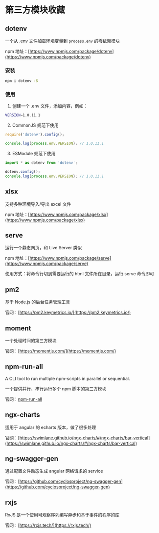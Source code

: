 # 第三方模块收藏

## dotenv

一个从 .env 文件加载环境变量到 `process.env` 的零依赖模块

npm 地址：[https://www.npmjs.com/package/dotenv](https://www.npmjs.com/package/dotenv)

### 安装

```sh
npm i dotenv -S
```

### 使用

1. 创建一个 .env 文件，添加内容，例如：

```sh
VERSION=1.0.11.1
```

2. CommonJS 规范下使用

```js
require('dotenv').config();

console.log(process.env.VERSION); // 1.0.11.1
```

3. ESModule 规范下使用

```js
import * as dotenv from 'dotenv';

dotenv.config();
console.log(process.env.VERSION); // 1.0.11.1
```

## xlsx

支持多种环境导入/导出 excel 文件

npm 地址：[https://www.npmjs.com/package/xlsx](https://www.npmjs.com/package/xlsx)

## serve

运行一个静态网页，和 Live Server 类似

npm 地址：[https://www.npmjs.com/package/serve](https://www.npmjs.com/package/serve)

使用方式：将命令行切到需要运行的 html 文件所在目录，运行 serve 命令即可

## pm2

基于 Node.js 的后台任务管理工具

官网：[https://pm2.keymetrics.io/](https://pm2.keymetrics.io/)

## moment

一个处理时间的第三方模块

官网：[https://momentjs.com/](https://momentjs.com/)

## npm-run-all

A CLI tool to run multiple npm-scripts in parallel or sequential.

一个提供并行、串行运行多个 npm 脚本的第三方模块

官网：[npm-run-all](https://github.com/mysticatea/npm-run-all)

## ngx-charts

适用于 angular 的 echarts 版本，做了很多处理

官网：[https://swimlane.github.io/ngx-charts/#/ngx-charts/bar-vertical](https://swimlane.github.io/ngx-charts/#/ngx-charts/bar-vertical)

## ng-swagger-gen

通过配置文件动态生成 angular 网络请求的 service

官网：[https://github.com/cyclosproject/ng-swagger-gen](https://github.com/cyclosproject/ng-swagger-gen)

## rxjs

RxJS 是一个使用可观察序列编写异步和基于事件的程序的库

官网：[https://rxjs.tech/](https://rxjs.tech/)
